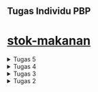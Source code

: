 ## Tugas Individu PBP

# [stok-makanan](https://stok-nyamnyam.adaptable.app/)

<details>
<summary> Tugas 5 </summary>

## Manfaat dari setiap element selector dan waktu yang tepat untuk menggunakannya

- Element selector memungkinkan kita untuk mengubah properti untuk semua elemen dengan tag yang sama. Tepat digunakan jika ingin menerapkan style/gaya umum dari semua elemen dengan jenis yang sama. Contoh, memodifikasi semua `<h1>` atau judul level 1.

```
h1 {
    font-size: 24px;
    color: #ff0000;
}
```

- ID selector digunakan untuk memilih elemen tertentu dengan atribut ID yang bersifat unik sehingga memungkinkan pemilihan elemen yang spesifik.

```
#header {
  background-color: #f0f0f0;
  margin-top: 0;
  padding: 20px 20px 20px 40px;
}
```

- Class selector memungkinkan kita untuk memilih elemen berdasarkan class tertentu. Contohnya dapat digunakan untuk mengelompokkan elemen dengan karakteristik serupa untuk menerapkan gaya secara bersamaan.

```
.content_section {
  background-color: #3696e1;
  margin-bottom: 30px;
  color: #000000;
  font-family: cursive;
  padding: 20px 20px 20px 40px;
}
```

## HTML5 Tag

- `<title>` -> untuk judul web
- `<body>` -> untuk bagian isi dari web
- `<header>` -> untuk mengelompokkan elemen-elemen yang berada di bagian atas halaman atau bagian dari suatu konten.
- `<tr>` -> mendefinisikan setiap baris dalam tabel
- `<td>` -> mendefinisikan sel data yang merupakan konten utama dalam tabel. Sel berada di dalam baris
- `<button>` -> untuk membuat tombol
- `<h1> <h2> <h3> dst` -> untuk membuat header
- `<p>` -> untuk membuat paragraf
- `<br>` -> memasukan satu break line

## Perbedaan Margin dan Padding

- Margin: digunakan untuk mengatur jarak antara elemen dengan elemen lain di sekitarnya. Margin tidak mempunyai warna background dan atribut visual lain.
- Padding: digunakan untuk mengatur jarak antara isi konten dengan batas tepi elemen. Padding dapat memiliki warna latar belakang yang sama dengan elemen tersebut, sehingga bagian padding akan berwarna sesuai dengan elemen tersebut.

## Perbedaan antara framework CSS Tailwind dan Bootstrap

Bootstrap tepat digunakan jika ingin mempercepat proses dan konsistensi desain yang telah didefinisikan sebelumnya, tetapi kurang fleksibel. Jika dibutuyhkan fleksibilitas lebih dalam proses design, Tailwind mungkin lebih baik untuk dipilih. Bootstrap memiliki banyak komponen built in yang siap untuk digunakan. Di sisi lain, Tailwind menyediakan komponen yang lebih mendasar sehingga mungkin akan memerlukan kustomisasi dalam pemanfaatannya.

## Cara Implementasi Kostumisasi Desain

Saya melakukan proses desain pada HTML sesuai kebutuhan dari masing-masing file. Saya menggunakan CSS biasa dengan internal style sheet. Kemudian, saya membuat navbar dengan melakukan penyesuaian sesuai kebutuhan saya, saya menggunakan template navbar dari website Bootstrap yang disediakan pada tutorial.

</details>

<details>
<summary> Tugas 4 </summary>

## Apa itu Django UserCreationForm, dan jelaskan apa kelebihan dan kekurangannya?

`UserCreationForm` adalah formulir bawaan yang memudahkan pembuatan formulir pendaftaran pengguna dalam aplikasi web. Form ini meng-handle informasi yang dibutuhkan dalam proses pembuatan _user_ sehingga _programmer_ tidak perlu membuat kode dari awal. Kelebihan dari `UserCreationForm` adalah menyediakan formulir bawaan yang memudahkan pembuatan _user_ baru dengan validasi otomatis sehingga akan menghemat waktu pemrograman. Namun, kekurangannya adalah kurangnya fleksibilitas untuk disesuaikan sepenuhnya dengan kebutuhan formulir registrasi yang kompleks.

## Apa perbedaan antara autentikasi dan otorisasi dalam konteks Django, dan mengapa keduanya penting?

`Autentikasi` adalah proses verifikasi identitas pengguna yang mencoba mengakses sistem. Contoh: proses _login_.

`Otorisasi` adalah proses pengecekan izin terhadap sumber daya yang dapat diakses oleh pengguna yang sedang diotentikasi. Contoh: perbedaan sumber daya yang dapat diakses oleh roles Asdos dan Mahasiswa dalam sebuah server Discord suatu mata kuliah karena ada batasan yang telah ditentukan.

## Apa itu cookies dalam konteks aplikasi web, dan bagaimana Django menggunakan cookies untuk mengelola data sesi pengguna?

Cookies adalah penyimpanan data informasi dari aplikasi web. Informasi yang disimpan, seperti sesi, preferensi, atau identifikasi pengguna. Identifier unik dari pengguna ini akan disimpan dan diolah oleh Django menggunakan cookies. Cookies akan mengirimkan identifier ke perangkat yang digunakan oleh pengguna saat mereka mengakses aplikasi web. Identifier digunakan untuk mengaitkan pengguna dengan data sesi yang mereka miliki pada server.

## Apakah penggunaan cookies aman secara default dalam pengembangan web, atau apakah ada risiko potensial yang harus diwaspadai?

Penggunaan cookies belum tentu aman secara default. Cookies disimpan/dikirimkan ke perangkat pengguna sehingga pihak yang memiliki akses terhadap perangkat tersebut juga dapat mengakses cookies yang ada di dalamnya. Cookies dapat dicuri atau disadap jika tidak dienkripsi dengan baik. Selain itu, terdapat ancaman lain yang mungkin muncul dari penggunaan cookies dalam pengembangan web. Salah satunya adalah CSRF (_Cross-Site Request Forgery_).

## Cara Implementasi

1. Mengaktifkan _virtual environment_: `env\Scripts\activate.bat`

2. Membuat form dan fungsi register, login, serta logout pada `views.py`. Kemudian, melakukan _routing_ pada `urls.py` dengan mengimpor fungsi-fungsi yang digunakan dan menambahkan path url.

3. UserCreationForm membantu membuat formulir registrasi dan akun pengguna dalam aplikasi web ketika data form di-submit. Dilakukan validasi _input_ form tersebut. Jika sesuai, maka data yang diperoleh dari form akan disimpan dan mengarahkan pengguna ke halaman login.

4. Membuat `register.html` dan `login.html` seperti yang diajarkan pada tutorial.

5. Pada proses _login_, program meminta _input_ username dan password untuk kemudian dilakukan autentikasi. Jika autentikasi berhasil, akan dilakukan proses _login_ dan mengarahkan pengguna ke halaman main. Saya juga menambahkan restriksi agar halaman main hanya bisa diakses oleh pengguna yang sudah _login_ dengan _decorator_ `login_required`.

6. Pada proses _logout_, data cookie `last_login` pengguna akan dihapus dan pengguna dikembalikan ke halaman login.

7. Menambahkan tombol-tombol pada `main.html`, seperti tombol _logout_, _add new item_, mengurangi kuantitas item, menambah kuantitas item, dan menghapus suatu item.

8. Untuk menampilkan detail informasi, saya menambahkan `response.set_cookie('last_login', str(datetime.datetime.now()))` dalam _dictionary context function_ `show_main` yang di-pass ke `main.html` untuk informasinya dirender. Saya juga mengubah _value_ dari `name` dalam _dictionary context function_ `show_main` untuk mengirimkan _username_ dari pengguna yang sedang _login_.

9. Menjalankan server dengan `python manage.py runserver` dan membuat akun dengan username 'Ariana'. Kemudian, menghubungkan model `Item` dan `User`.

10. Melakukan migrasi dan mencoba mengakses halaman web yang telah dibuat.

11. Menjawab pertanyaan-pertanyaan pada Tugas 4.

</details>

<details>
<summary> Tugas 3 </summary>

## Perbedaan antara _form_ `POST`dan `GET` dalam Django

Method `POST` merupakan method protokol HTTP untuk mengirimkan data ke server. Pada method `POST`, data dikirim sebagai dari body request sehingga tidak terlihat dalam URL. Method ini sesuai untuk mengirimkan data yang lebih besar jika dibandingkan dengan method `GET`, seperti _upload file_.

Method `GET` merupakan method protokol HTTP untuk mengambil data dari server. Berbeda dengan `POST`, method `GET` tidak cocok untuk mengirimkan data sensitif sebab data yang dikirimkan melalui method `GET` terlihat dalam URL (data ditambahkan sebagai parameter query). Kapasitas data method `GET` lebih kecil dibandingkan method `POST`. Oleh karena itu, method ini lebih sesuai untuk mendapatkan data yang relatif kecil, seperti saat _membuka halaman web yang bersifat publik_.

## Perbedaan utama antara XML, JSON, dan HTML dalam konteks pengiriman data

#### XML (eXtensible Markup Language)

XML digunakan untuk mengorganisir data dalam hierarki yang terstruktur, seperti mengorganisir berkas dalam folder dan subfolder komputer. Tag pembuka dan penutup yang mendefinisikan elemen dan atribut (sintaks XML dapat dianalogikan seperti HTML yang menyimpan data dalam bentuk tree node), memungkinkan fleksibilitas dalam mendefinisikan format data yang sesuai dengan kebutuhan aplikasi.

- XML biasanya digunakan untuk data yang perlu diorganisir dengan struktur yang kompleks karena menggunakan tag pada setiap elemen data. Contoh penggunaannya, seperti konfigurasi aplikasi atau pertukaran data antarsistem yang berbeda.

#### JSON (JavaScript Object Notation)

JSON digunakan untuk menyimpan data dalam format objek dengan pasangan `key-value`, seperti format daftar kontak di ponsel. Fomat yang relatif singkat dan intuitif tersebut memudahkan manusia dalam membaca dan memahaminya.

- JSON cocok untuk pertukaran data dalam pengembangan web karena sederhana, ringkas, dan relatif mudah di-parsing. JSON menggunakan `dictionary` dan `list` sebagai _container_ sehingga mudah dibaca oleh mesin juga. Data dikirim dalam bentuk JavaScript sehingga lebih mudah dimanipulasi sehingga JSON sering digunakan.

#### HTML (HyperText Markup Language)

HTML digunakan untuk mengirimkan tampilan halaman web, dapat diibaratkan seperti membangun struktur rumah dengan kamar, pintu, dan jendela. `HTML` lebih cocok jika client-nya adalah manusia, bukan aplikasi yang mengambil data (karena diperlukan parsing). Proses parsing akan memakan waktu dan kurang efisien.

## Mengapa JSON sering digunakan dalam pertukaran data antara aplikasi web modern?

`JSON` sering digunakan karena penyajian data yang lebih sederhana dari `XML` sehingga lebih efisien. Ditambah, format ini lebih mudah dibaca oleh manusia dan mesin, seperti yang telah disebutkan sebelumnya.

## Cara Implementasi

1. Mengaktifkan _virtual environment_: `env\Scripts\activate.bat`

2. Membuat direktori `templates` di _root folder_. Di dalam folder tersebut, saya menambahkan `base.html` sebagai template.

3. Membuat `_form_s.py` di `main` yang mengimplementasikan `django._form_s` untuk membantu penyusunan struktur _input_ _form_ yang akan dibuat. Kode yang saya gunakan mirip dengan yang telah diajarkan saat tutorial. Perbedaanya terdapat pada nama model yang sekarang menjadi `Item` dan sebuah field `amount` yang menggantikan field `price`.

```
from django.forms import ModelForm
from main.models import Item

class ProductForm(ModelForm):
    class Meta:
        model = Item
        fields = ["name", "amount", "description"]
```

4. Memodifikasi `views.py` dengan menambahkan fungsi-fungsi yang dibutuhkan. Fungsi dalam `views.py`

- `show_main` --> menampilkan data `Item` melalui _form_
- `create_product` --> mengelola pembuatan produk
- `show_html` --> menampilkan data dalam bentuk HTML
- `show_xml` --> menampilkan data dalam bentuk XML
- `show_json` --> menampilkan data dalam bentuk JSON
- `show_xml_by_id` --> menampilkan data dalam bentuk XML berdasarkan id tertentu
- `show_json_by_id` --> menampilkan data dalam bentuk JSON berdasarkan id tertentu

5. Melakukan routing dengan mengimpor fungsi-fungsi yang ada pada `views.py` dalam `urls.py` yang terdapat pada `main` folder. Kemudian, menambahkan _path url_ untuk setiap fungsi dalam `urls.py`. Hal ini bertujuan untuk mengakses fungsi-fungsi yang sudah diimport sebelumnya.

6. Membuat berkas `create_product.html` di `main/templates`, seperti pada tutorial.

7. Memodifikasi `main.html` pada `main/templates` untuk menampilkan data produk dalam bentuk table dan menambahkan tombol `Add New Product` yang akan _redirect_ ke halaman _form_.

## Screenshots Postman

### HTML

![](/img_tugas3/html-1.png)
![](/img_tugas3/html-2.png)
![](/img_tugas3/html-3.png)

### XML

![](/img_tugas3/xml.png)

### JSON

![](/img_tugas3/json.png)

### XML by ID

![](/img_tugas3/xml_id1.png)
![](/img_tugas3/xml_id2.png)

### JSON by ID

![](/img_tugas3/json_id1.png)
![](/img_tugas3/json_id2.png)

</details>

<details>
<summary> Tugas 2 </summary>

## 1. Cara Implementasi

1. Memilih direktori lokal yang akan menyimpan proyek Git dan melakukan inisiasi repositori baru dengan berintah `git init`.

- Menghubungkan keduanya dengan perintah `git remote add origin <url_repo_github>`.
- Membuat virtual environment untuk projek baru ini dengan `python -m venv env` dan mengaktifkannya `env\Scripts\activate.bat`.
- Pada direktori yang sama, saya menambahkan berkas `requirements.txt` yang berisi dependencies sebagai berikut:
  ```
  Django
  Gunicorn
  Whitenoise
  psycopg2-binary
  requests
  urllib3
  ```
- Memasang dependencies dengan perintah `pip install -r requirements.txt`
- Membuat proyek Django baru Bernama `stok_makanan` dengan perintah `django-admin startproject stok_makanan .`
- Menambahkan file `.gitignore`
- Mengatur akses aplikasi web dengan menambahkan `\*` pada `ALLOWED_HOST` pada `settings.py`
- Mendaftarkan `main` dalam proyek _stok makanan_:
  - Membuat aplikasi `main` dalam proyek `stok_makanan` dengan `python manage.py startapp main`
  - Menambahkan `main` ke `INSTALLED_APPS` dalam `settings.py`
- Menambahkan direktori `template` pada direktori `main`
- Menambahkan file `main.html` dalam direktori `templates` pada aplikasi `main` yang nantinya akan menampilkan data aplikasi
- Menambahkan fungsi `show_main` pada `views.py` yang ada pada direksori aplikasi `main` yang berfungsi mengatur permintaan HTTP dan mengembalikan tampilan yang sesuai.
- Melakukan routing URL
  - Mengonfigurasi routing URL aplikasi main agar dapat diakses melalui peramban web
    - Membuat berkas `urls.py` dalam direktori `main`, seperti yang telah diberikan saat tutorial
  - Mengonfigurasi routing URL proyek untuk menghubungkannya ke tampilan `main`
    - Menambahkan rute URL pada `urls.py` dalam direktori proyek `stok_makanan`, seperti yang telah diberikan saat tutorial
- Mengubah berkas `models.py` dalam aplikasi `main` sesuai kebutuhan
  - Menambahkan `Item` dengan atribut `name`, `amount`, dan `description`
    - name sebagai nama item dengan tipe CharField.
    - amount sebagai jumlah item dengan tipe IntegerField.
    - description sebagai deskripsi item dengan tipe TextField.
- Menambahkan unit test `tests.py` pada direktori aplikasi `main`, seperti yang diberikan pada tutorial
- Melakukan deployment proyek pada Adaptable.io, seperti yang dicontohkan pada tutorial dengan melakukan penyesuaian yang dibutuhkan dan start command `python manage.py migrate && gunicorn stok_makanan.wsgi`

## 2. Bagan

![Bagan](bagan.png)

Penjelasan bagan:

1. Client memerintahkan peramban web untuk mengunjungi situs berbasis django.
2. Peramban akan mengirimkan `HTTP Request` dari client ke server situs yang dikunjungi. Request akan dihandle oleh `urls.py`.
3. Setelah pattern ditemukan, function dalam `views.py` yang sesuai (fungsi yang terikat dengan url tersebut) akan memproses request client. `models.py` menyimpan data dan logika aplikasi. `views.py` memproses request dengan menampilkan data dari model (models.py) dan menghubungkannya dengan template (.html).
4. Setelah itu, peramban web akan mengirimkan halaman web yang diminta client berupa `html`. Peramban client merender `html` sebagai `HTTP Response` dari server django.

## 3. Virtual Environment

### Mengapa menggunakan virtual environment?

Penggunaan virtual environment pada proyek django lebih disarankan dibandingkan tanpa menggunakannya.Virtual environment berguna untuk mengisolasi package serta dependencies dari aplikasi sehingga tidak bertabrakan dengan dependencies lain yang ada pada komputer. Jika dibayagkan, pada tiap proyeknya kita akan memiliki python yang berbeda. Hal ini membantu kita dalam mengelola dependencies proyek sehingga dapat menghindari terjadinya konflik.

### Apakah aplikasi web berbasis Django dapat dibuat tanpa menggunakan virtual environment?

Ya. Proyek django tetap dapat dibuat tanpa menggunakan virtual environment selama python sistem kita memiliki depedensi yang akan digunakan.

## 4. MVC, MVT, dan MVVM

Konsep arsitektur dalam pengembangan web untuk memisahkan komponen-komponen utama sebuah aplikasi. Hal ini akan memungkinkan pengembang web untuk mengorganisasi dan mengelola kode dengan lebih terstruktur.

### MVC (Model View Controller)

<img src=https://ristek.link/mvc-pic>

Model: bagian yang mengelola data dan logika aplikasi
View: bagian yang mengatur tampilan data dari model
Controller: bagian yang bertugas mengatur _flow_ interaksi `model` dan `view`. Meneruskan hasil manipulasi data dari `model` ke `view` yang akan ditampilkan pada layar pengguna

### MVT (Model View Template)

<img src=https://miro.medium.com/v2/resize:fit:1400/0*8ZFh-CsrMi7bQG0O.jpg>

Model: bagian yang mengelola data dan logika aplikasi
View: bagian yang menampilkan data dari `model` dan menghubungkannya dengan `template`
Template: bagian yang mengatur tampilan antarmuka pengguna (serupa dengan `Controller` pada `MVC`)

### MVVM (Model View ViewModel)

<img src=https://media.geeksforgeeks.org/wp-content/uploads/20221012200730/gfgmvvm.png>

Pola desain yang membedakan UI dengan logika dari aplikasi. `Viewmodel` serupa dengan `Controller`. Konsep ini memungkinkan pengembang melakukan pemisahan kerja yang lebih baik antara UI dengan logika.

Model: bagian yang mengatur data dan logika aplikasi
View: bagian yang mengatur tampilan antarmuka pengguna, tetapi tidak mengolah data
ViewModel: bagian yang menghubungkan `model` dan `view`, meneruskan data yang akan ditampilkan ke `view`

## Perbedaan

Pada konsep MVC, pemisahan kerja lebih tegas dibanding konsep lainnya. Bagian yang serupa dengan `Controller pada MVC` adalah `Template pada MVT` dan `ViewModel pada MVVM`. Meski demikian, terdapat perbedaan di antara ketiga konsep, seperti yang telah disampaikan sebelumnya.

</details>
